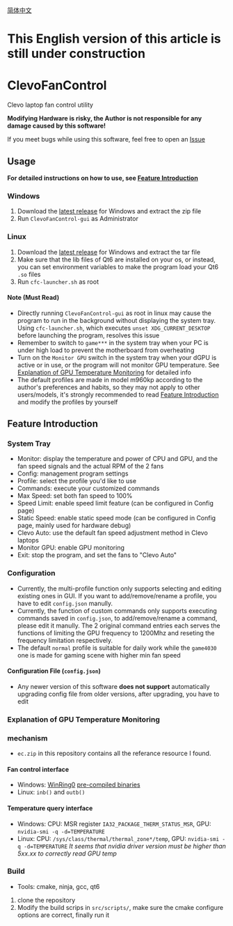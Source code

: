 [简体中文](README_zh_cn.md)

# This English version of this article is still under construction

# ClevoFanControl

Clevo laptop fan control utility

**Modifying Hardware is risky, the Author is not responsible for any damage caused by this software!**

If you meet bugs while using this software, feel free to open an [Issue](https://github.com/elight2/ClevoFanControl/issues)

## Usage

**For detailed instructions on how to use, see [Feature Introduction](#Feature-Introduction)**

### Windows

1. Download the [latest release](https://github.com/elight2/ClevoFanControl/releases/latest) for Windows and extract the zip file
2. Run `ClevoFanControl-gui` as Administrator

### Linux

1. Download the [latest release](https://github.com/elight2/ClevoFanControl/releases/latest) for Windows and extract the tar file
2. Make sure that the lib files of Qt6 are installed on your os, or instead, you can set environment variables to make the program load your Qt6 `.so` files
3. Run `cfc-launcher.sh` as root

#### Note (Must Read)

* Directly running `ClevoFanControl-gui` as root in linux may cause the program to run in the background without displaying the system tray. Using `cfc-launcher.sh`, which executes `unset XDG_CURRENT_DESKTOP` before launching the program, resolves this issue
* Remember to switch to `game***` in the system tray when your PC is under high load to prevent the motherboard from overheating
* Turn on the `Monitor GPU` switch in the system tray when your dGPU is active or in use, or the program will not monitor GPU temperature. See [Explanation of GPU Temperature Monitoring](#Explanation-of-GPU-Temperature-Monitoring) for detailed info
* The default profiles are made in model m960kp according to the author's preferences and habits, so they may not apply to other users/models, it's strongly recommended to read [Feature Introduction](#Feature-Introduction) and modify the profiles by yourself

## Feature Introduction

### System Tray

* Monitor: display the temperature and power of CPU and GPU, and the fan speed signals and the actual RPM of the 2 fans
* Config: management program settings
* Profile: select the profile you'd like to use
* Commands: execute your customized commands
* Max Speed: set both fan speed to 100%
* Speed Limit: enable speed limit feature (can be configured in Config page)
* Static Speed: enable static speed mode (can be configured in Config page, mainly used for hardware debug)
* Clevo Auto: use the default fan speed adjustment method in Clevo laptops
* Monitor GPU: enable GPU monitoring
* Exit: stop the program, and set the fans to "Clevo Auto"

### Configuration

* Currently, the multi-profile function only supports selecting and editing existing ones in GUI. If you want to add/remove/rename a profile, you have to edit `config.json` manully.
* Currently, the function of custom commands only supports executing commands saved in `config.json`, to add/remove/rename a command, please edit it manully. The 2 original command entries each serves the functions of limiting the GPU frequency to 1200Mhz and reseting the frequency limitation respectively.
* The default `normal` profile is suitable for daily work while the `game4030` one is made for gaming scene with higher min fan speed

#### Configuration File (`config.json`)

* Any newer version of this software **does not support** automatically upgrading config file from older versions, after upgrading, you have to edit

### Explanation of GPU Temperature Monitoring

### mechanism
* `ec.zip` in this repository contains all the referance resource I found.
#### Fan control interface
* Windows: [WinRing0](https://github.com/GermanAizek/WinRing0) [pre-compiled binaries](https://github.com/QCute/WinRing0)
* Linux: `inb()` and `outb()`
#### Temperature query interface
* Windows: CPU: MSR register `IA32_PACKAGE_THERM_STATUS_MSR`, GPU: `nvidia-smi -q -d=TEMPERATURE`
* Linux: CPU: `/sys/class/thermal/thermal_zone*/temp`, GPU: `nvidia-smi -q -d=TEMPERATURE`
*It seems that nvidia driver version must be higher than 5xx.xx to correctly read GPU temp*

### Build
* Tools: cmake, ninja, gcc, qt6
1. clone the repository
2. Modify the build scrips in `src/scripts/`, make sure the cmake configure options are correct, finally run it
